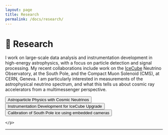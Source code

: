 ```yaml
---
layout: page
title: Research
permalink: /docs/research/
---
```


# 🧪 <span id="research">Research</span>
I work on large-scale data analysis and instrumentation development in high-energy astrophysics, with a focus on particle detection and signal processing. My recent collaborations include work on the [IceCube](https://icecube.wisc.edu/) Neutrino Observatory, at the South Pole, and the Compact Muon Solenoid (CMS), at CERN, Geneva. I am particularly interested in measurements of the astrophysical neutrino spectrum, and what this tells us about cosmic ray accelerators from a multimessenger perspective.

<div class="tabs">
  <button class="tablink active" onclick="openTab(event, 'proj1')">Astroparticle Physics with Cosmic Neutrinos</button>
  <button class="tablink" onclick="openTab(event, 'proj2')">Instrumentation Development for IceCube Upgrade</button>
  <button class="tablink" onclick="openTab(event, 'proj3')">Calibration of South Pole ice using embedded cameras</button>

  <div id="proj1" class="tabcontent" style="display: block;">
    <p>
      
      
      
    </p>
  </div>

  <div id="proj2" class="tabcontent" style="display: none;">
    <p>
      
    </p>
  </div>
  <div id="proj3" class="tabcontent" style="display: none;">
    <p>
      Some of my recent research projects include
      My current projects are largely focused on the development of hardware for the IceCube Upgrade, an expansion of the current IceCube detector to both improve sensitivity to GeV-scale neutrino oscillation measurements, and to better characterize the optical properties of the ice at the South Pole. I am leading the campaign to perform the optical calibration and modelling of South Pole ice using cameras incorporated into the ice. 
    </p>
  </div>
</div>

---